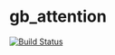 # gb_attention

[![Build Status](https://travis-ci.com/IntelligentRoboticsLabs/gb_attention.svg?branch=master)](https://travis-ci.com/IntelligentRoboticsLabs/gb_attention)
